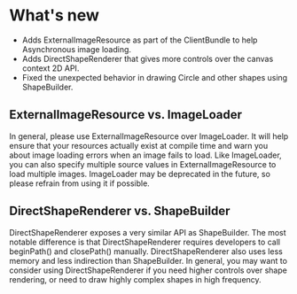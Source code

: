 # What's new #

  * Adds ExternalImageResource as part of the ClientBundle to help Asynchronous image loading.
  * Adds DirectShapeRenderer that gives more controls over the canvas context 2D API.
  * Fixed the unexpected behavior in drawing Circle and other shapes using ShapeBuilder.

## ExternalImageResource vs. ImageLoader ##

In general, please use ExternalImageResource over ImageLoader. It will help ensure that your resources actually exist at compile time and warn you about image loading errors when an image fails to load. Like ImageLoader, you can also specify multiple source values in ExternalImageResource to load multiple images. ImageLoader may be deprecated in the future, so please refrain from using it if possible.

## DirectShapeRenderer vs. ShapeBuilder ##

DirectShapeRenderer exposes a very similar API as ShapeBuilder. The most notable difference is that DirectShapeRenderer requires developers to call beginPath() and closePath() manually. DirectShapeRenderer also uses less memory and less indirection than ShapeBuilder. In general, you may want to consider using DirectShapeRenderer if you need higher controls over shape rendering, or need to draw highly complex shapes in high frequency.